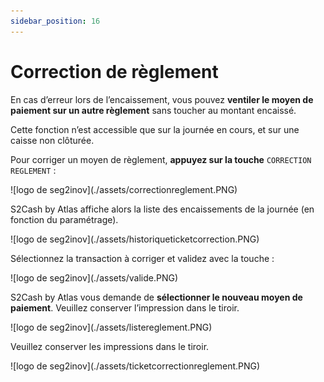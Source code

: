 ```yaml
---
sidebar_position: 16
---
```

# Correction de règlement 

En cas d’erreur lors de l’encaissement, vous pouvez **ventiler le moyen de paiement sur un autre règlement** sans toucher au montant encaissé.

Cette fonction n’est accessible que sur la journée en cours, et sur une caisse non clôturée.

Pour corriger un moyen de règlement, **appuyez sur la touche** ```CORRECTION REGLEMENT``` : 

<div className="contenaireImg">
    ![logo de seg2inov](./assets/correctionreglement.PNG)
</div>

S2Cash by Atlas affiche alors la liste des encaissements de la journée (en fonction du paramétrage).

<div className="contenaireImg">
    ![logo de seg2inov](./assets/historiqueticketcorrection.PNG)
</div>


Sélectionnez la transaction à corriger et validez avec la touche :

<div className="contenaireImg">
    ![logo de seg2inov](./assets/valide.PNG)
</div>


S2Cash by Atlas vous demande de **sélectionner le nouveau moyen de paiement**. Veuillez conserver l’impression dans le tiroir.

<div className="contenaireImg">
    ![logo de seg2inov](./assets/listereglement.PNG)
</div>

Veuillez conserver les impressions dans le tiroir.

<div className="contenaireImg">
    ![logo de seg2inov](./assets/ticketcorrectionreglement.PNG)
</div>